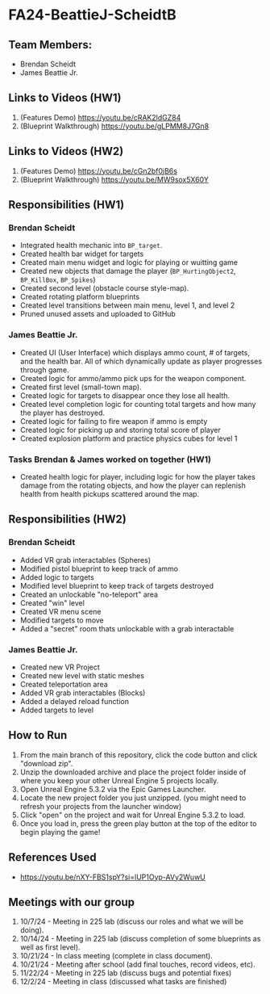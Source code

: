 # FA24-BeattieJ-ScheidtB
## Team Members:
- Brendan Scheidt
- James Beattie Jr.
## Links to Videos (HW1)
1. (Features Demo) https://youtu.be/cRAK2ldGZ84
2. (Blueprint Walkthrough) https://youtu.be/gLPMM8J7Gn8
## Links to Videos (HW2)
1. (Features Demo) https://youtu.be/cGn2bf0jB6s
2. (Blueprint Walkthrough) https://youtu.be/MW9sox5X60Y
## Responsibilities (HW1)
### Brendan Scheidt
- Integrated health mechanic into ```BP_target```.
- Created health bar widget for targets
- Created main menu widget and logic for playing or wuitting game
- Created new objects that damage the player (```BP_HurtingObject2```, ```BP_KillBox```, ```BP_Spikes```)
- Created second level (obstacle course style-map).
- Created rotating platform blueprints
- Created level transitions between main menu, level 1, and level 2
- Pruned unused assets and uploaded to GitHub
### James Beattie Jr.
- Created UI (User Interface) which displays ammo count, # of targets, and the health bar. All of which dynamically update as player progresses through game. 
- Created logic for ammo/ammo pick ups for the weapon component.
- Created first level (small-town map). 
- Created logic for targets to disappear once they lose all health.
- Created level completion logic for counting total targets and how many the player has destroyed.
- Created logic for failing to fire weapon if ammo is empty
- Created logic for picking up and storing total score of player
- Created explosion platform and practice physics cubes for level 1
### Tasks Brendan & James worked on together (HW1)
- Created health logic for player, including logic for how the player takes damage from the rotating objects, and how the player can replenish health from health pickups scattered around the map.
## Responsibilities (HW2)
### Brendan Scheidt
- Added VR grab interactables (Spheres)
- Modified pistol blueprint to keep track of ammo
- Added logic to targets
- Modified level blueprint to keep track of targets destroyed
- Created an unlockable "no-teleport" area
- Created "win" level
- Created VR menu scene
- Modified targets to move
- Added a "secret" room thats unlockable with a grab interactable
### James Beattie Jr.
- Created new VR Project
- Created new level with static meshes
- Created teleportation area
- Added VR grab interactables (Blocks)
- Added a delayed reload function
- Added targets to level
## How to Run
1. From the main branch of this repository, click the code button and click "download zip".
2. Unzip the downloaded archive and place the project folder inside of where you keep your other Unreal Engine 5 projects locally.
3. Open Unreal Engine 5.3.2 via the Epic Games Launcher.
4. Locate the new project folder you just unzipped. (you might need to refresh your projects from the launcher window)
5. Click "open" on the project and wait for Unreal Engine 5.3.2 to load.
6. Once you load in, press the green play button at the top of the editor to begin playing the game!
## References Used
- https://youtu.be/nXY-FBS1spY?si=lUP1Oyp-AVy2WuwU
## 	Meetings with our group
1. 10/7/24 - Meeting in 225 lab (discuss our roles and what we will be doing).
2. 10/14/24 - Meeting in 225 lab (discuss completion of some blueprints as well as first level).
3. 10/21/24 - In class meeting (complete in class document).
4. 10/21/24 - Meeting after school (add final touches, record videos, etc).
5. 11/22/24 - Meeting in 225 lab (discuss bugs and potential fixes)
6. 12/2/24 - Meeting in class (discussed what tasks are finished)
